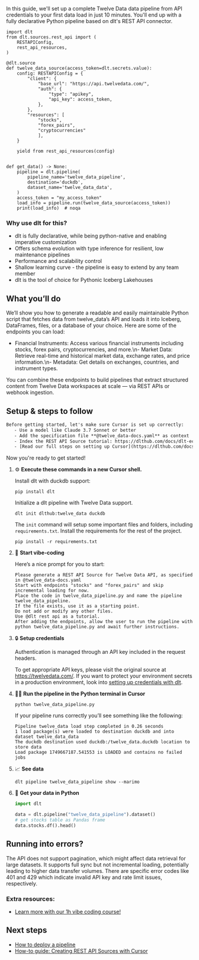 In this guide, we'll set up a complete Twelve Data data pipeline from API credentials to your first data load in just 10 minutes. You'll end up with a fully declarative Python pipeline based on dlt's REST API connector.

```python-outcome
import dlt
from dlt.sources.rest_api import (
    RESTAPIConfig,
    rest_api_resources,
)

@dlt.source
def twelve_data_source(access_token=dlt.secrets.value):
    config: RESTAPIConfig = {
        "client": {
            "base_url": "https://api.twelvedata.com/",
            "auth": {
                "type": "apikey",
                "api_key": access_token,
            },
        },
        "resources": [
            "stocks",
            "forex_pairs",
            "cryptocurrencies"
            ],
    }

    yield from rest_api_resources(config)


def get_data() -> None:
    pipeline = dlt.pipeline(
        pipeline_name='twelve_data_pipeline',
        destination='duckdb',
        dataset_name='twelve_data_data', 
    )
    access_token = "my_access_token"
    load_info = pipeline.run(twelve_data_source(access_token))
    print(load_info)  # noqa
```

### Why use dlt for this?

- dlt is fully declarative, while being python-native and enabling imperative customization
- Offers schema evolution with type inference for resilient, low maintenance pipelines
- Performance and scalability control
- Shallow learning curve - the pipeline is easy to extend by any team member
- dlt is the tool of choice for Pythonic Iceberg Lakehouses

## What you’ll do

We’ll show you how to generate a readable and easily maintainable Python script that fetches data from twelve_data’s API and loads it into Iceberg, DataFrames, files, or a database of your choice. Here are some of the endpoints you can load:

- Financial Instruments: Access various financial instruments including stocks, forex pairs, cryptocurrencies, and more.\n- Market Data: Retrieve real-time and historical market data, exchange rates, and price information.\n- Metadata: Get details on exchanges, countries, and instrument types.

You can combine these endpoints to build pipelines that extract structured content from Twelve Data workspaces at scale — via REST APIs or webhook ingestion.

## Setup & steps to follow

```default
Before getting started, let's make sure Cursor is set up correctly:
   - Use a model like Claude 3.7 Sonnet or better
   - Add the specification file **@twelve_data-docs.yaml** as context
   - Index the REST API Source tutorial: https://dlthub.com/docs/dlt-ecosystem/verified-sources/rest_api/ and add it to context as **@dlt rest api**
   - [Read our full steps on setting up Cursor](https://dlthub.com/docs/dlt-ecosystem/llm-tooling/cursor-restapi#23-configuring-cursor-with-documentation)
```

Now you're ready to get started! 

1. ⚙️ **Execute these commands in a new Cursor shell.**
    
    Install dlt with duckdb support:
    ```shell
    pip install dlt
    ```

    Initialize a dlt pipeline with Twelve Data support.
    ```shell
    dlt init dlthub:twelve_data duckdb
    ```

    The `init` command will setup some important files and folders, including `requirements.txt`. Install the requirements for the rest of the project.
    ```shell
    pip install -r requirements.txt
    ```
    
2. 🤠 **Start vibe-coding**
    
    Here’s a nice prompt for you to start: 
    
    ```prompt
    Please generate a REST API Source for Twelve Data API, as specified in @twelve_data-docs.yaml 
    Start with endpoints "stocks" and "forex_pairs" and skip incremental loading for now. 
    Place the code in twelve_data_pipeline.py and name the pipeline twelve_data_pipeline. 
    If the file exists, use it as a starting point. 
    Do not add or modify any other files. 
    Use @dlt rest api as a tutorial. 
    After adding the endpoints, allow the user to run the pipeline with python twelve_data_pipeline.py and await further instructions.
    ```

    
3. 🔒 **Setup credentials** 
    
    Authentication is managed through an API key included in the request headers.
    
    To get appropriate API keys, please visit the original source at https://twelvedata.com/.
    If you want to protect your environment secrets in a production environment, look into [setting up credentials with dlt](https://dlthub.com/docs/walkthroughs/add_credentials).
    
4. 🏃‍♀️ **Run the pipeline in the Python terminal in Cursor**
    
    ```shell
    python twelve_data_pipeline.py
    ```
    
    If your pipeline runs correctly you’ll see something like the following:
    
    ```shell
    Pipeline twelve_data load step completed in 0.26 seconds
    1 load package(s) were loaded to destination duckdb and into dataset twelve_data_data
    The duckdb destination used duckdb:/twelve_data.duckdb location to store data
    Load package 1749667187.541553 is LOADED and contains no failed jobs
    ```
    
5. 📈 **See data**
    
    ```shell
    dlt pipeline twelve_data_pipeline show --marimo
    ```
    
6. 🐍 **Get your data in Python**
    
    ```python
    import dlt

   data = dlt.pipeline("twelve_data_pipeline").dataset()
   # get stocks table as Pandas frame
   data.stocks.df().head()
    ```

## Running into errors?

The API does not support pagination, which might affect data retrieval for large datasets. It supports full sync but not incremental loading, potentially leading to higher data transfer volumes. There are specific error codes like 401 and 429 which indicate invalid API key and rate limit issues, respectively.

### Extra resources:

- [Learn more with our 1h vibe coding course!](https://www.youtube.com/watch?v=GGid70rnJuM)

## Next steps

- [How to deploy a pipeline](https://dlthub.com/docs/walkthroughs/deploy-a-pipeline)
- [How-to guide: Creating REST API Sources with Cursor](https://dlthub.com/docs/dlt-ecosystem/llm-tooling/cursor-restapi)